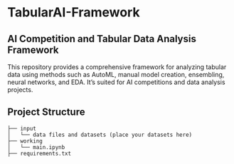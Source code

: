 # TabularAI-Framework
## AI Competition and Tabular Data Analysis Framework

This repository provides a comprehensive framework for analyzing tabular data using methods such as AutoML, manual model creation, ensembling, neural networks, and EDA. It’s suited for AI competitions and data analysis projects.

## Project Structure

```plaintext
├── input
│   └── data files and datasets (place your datasets here)
├── working
│   └── main.ipynb
├── requirements.txt
